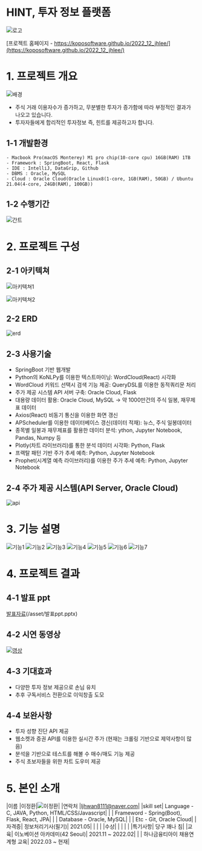 # HINT, 투자 정보 플랫폼
![로고](/asset/logo.png)
<!-- <img src="/asset/logo.png" width="400" height="135"> -->

[프로젝트 홈페이지 - https://koposoftware.github.io/2022_12_jhlee/](https://koposoftware.github.io/2022_12_jhlee/)

# 1. 프로젝트 개요
![배경](/asset/intro.png)

- 주식 거래 이용자수가 증가하고, 무분별한 투자가 증가함에 따라 부정적인 결과가 나오고 있습니다.
- 투자자들에게 합리적인 투자정보 즉, 힌트를 제공하고자 합니다.

## 1-1 개발환경

```
- Macbook Pro(macOS Monterey) M1 pro chip(10-core cpu) 16GB(RAM) 1TB
- Framework : SpringBoot, React, Flask
- IDE : IntelliJ, DataGrip, Github
- DBMS : Oracle, MySQL
- Cloud : Oracle Cloud(Oracle Linux8(1-core, 1GB(RAM), 50GB) / Ubuntu 21.04(4-core, 24GB(RAM), 100GB))
```

## 1-2 수행기간
![간트](/asset/gant.png)

# 2. 프로젝트 구성

## 2-1 아키텍쳐
![아키텍쳐1](/asset/architecture.png)

![아키텍쳐2](/asset/architecture2.png)
   
## 2-2 ERD
![erd](/asset/erd.png)

## 2-3 사용기술
- SpringBoot 기반 웹개발
- Python의 KoNLPy를 이용한 텍스트마이닝: WordCloud(React) 시각화
- WordCloud 키워드 선택시 검색 기능 제공: QueryDSL를 이용한 동적쿼리문 처리
- 주가 제공 시스템 API 서버 구축: Oracle Cloud, Flask
- 대용량 데이터 활용: Oracle Cloud, MySQL -> 약 1000만건의 주식 일봉, 재무제표 데이터
- Axios(React) 비동기 통신을 이용한 화면 갱신
- APScheduler를 이용한 데이터베이스 갱신(데이터 적재): 뉴스, 주식 일봉데이터
- 종목별 일봉과 재무제표를 활용한 데이터 분석: ython, Jupyter Notebook, Pandas, Numpy 등
- Plotly(차트 라이브러리)를 통한 분석 데이터 시각화: Python, Flask
- 프랙탈 패턴 기반 주가 추세 예측: Python, Jupyter Notebook
- Prophet(시계열 예측 라이브러리)를 이용한 주가 추세 예측: Python, Jupyter Notebook

## 2-4 주가 제공 시스템(API Server, Oracle Cloud)
![api](/asset/api.png)

# 3. 기능 설명
![기능1](/asset/f1.png)
![기능2](/asset/f2.png)
![기능3](/asset/f3.png)
![기능4](/asset/f4.png)
![기능5](/asset/f5.png)
![기능6](/asset/f6.png)
![기능7](/asset/f7.png)

# 4. 프로젝트 결과
   
## 4-1 발표 ppt
[발표자료](/asset/발표ppt.png)(/asset/발표ppt.pptx)<br>

## 4-2 시연 동영상
[![영상](/asset/link.png)](https://github.com/koposoftware/2022_12_jhlee)
  
## 4-3 기대효과
- 다양한 투자 정보 제공으로 손님 유치
- 추후 구독서비스 전환으로 이익창출 도모

## 4-4 보완사항
- 투자 성향 진단 API 제공
- 웹소켓과 증권 API를 이용한 실시간 주가
  (현재는 크롤링 기반으로 제약사항이 많음)
- 분석을 기반으로 테스트를 해볼 수 매수/매도 기능 제공
- 주식 초보자들을 위한 차트 도우미 제공

# 5. 본인 소개

|이름 |이정환|![이정환](/asset/이정환.jpg)|
|연락처 |ljhwan8111@naver.com|
|skill set| Language - C, JAVA, Python, HTML/CSS/Javascript|
| | Frameword - Spring(Boot), Flask, React, JPA|
| | Database - Oracle, MySQL|
| | Etc - Git, Oracle Cloud|
|자격증| 정보처리기사(필기)| 2021.05|
| | |
|수상| |
| | |
|특기사항| 당구 꽤나 침|
|교육| 이노베이션 아카데미(42 Seoul)| 2021.11 ~ 2022.02|
| | 하나금융티아이 채용연계형 교육| 2022.03 ~ 현재|
